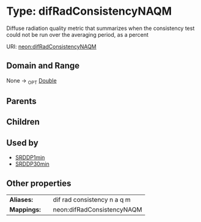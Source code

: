 
# Type: difRadConsistencyNAQM


Diffuse radiation quality metric that summarizes when the consistency test could not be run over the averaging period, as a percent

URI: [neon:difRadConsistencyNAQM](https://data.neonscience.org/difRadConsistencyNAQM)


## Domain and Range

None ->  <sub>OPT</sub> [Double](types/Double.md)

## Parents


## Children


## Used by

 * [SRDDP1min](SRDDP1min.md)
 * [SRDDP30min](SRDDP30min.md)

## Other properties

|  |  |  |
| --- | --- | --- |
| **Aliases:** | | dif rad consistency n a q m |
| **Mappings:** | | neon:difRadConsistencyNAQM |

